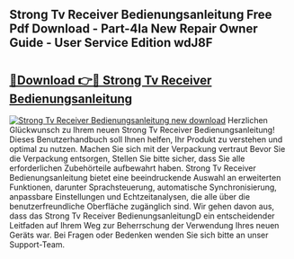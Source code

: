 ## Strong Tv Receiver Bedienungsanleitung Free Pdf Download - Part-4Ia New Repair Owner Guide - User Service Edition wdJ8F

# <h2><a href="http://df48g8.blite.top/?on=Strong+Tv+Receiver+Bedienungsanleitung">🔗Download 👉🔴 Strong Tv Receiver Bedienungsanleitung</a></h2>

[![Strong Tv Receiver Bedienungsanleitung new download](https://i.imgur.com/lujVjoI.png)](http://df48g8.blite.top/?on=Strong+Tv+Receiver+Bedienungsanleitung)
Herzlichen Glückwunsch zu Ihrem neuen Strong Tv Receiver Bedienungsanleitung! Dieses Benutzerhandbuch soll Ihnen helfen, Ihr Produkt zu verstehen und optimal zu nutzen. Machen Sie sich mit der Verpackung vertraut Bevor Sie die Verpackung entsorgen, Stellen Sie bitte sicher, dass Sie alle erforderlichen Zubehörteile aufbewahrt haben. Strong Tv Receiver Bedienungsanleitung bietet eine beeindruckende Auswahl an erweiterten Funktionen, darunter Sprachsteuerung, automatische Synchronisierung, anpassbare Einstellungen und Echtzeitanalysen, die alle über die benutzerfreundliche Oberfläche zugänglich sind. Wir gehen davon aus, dass das Strong Tv Receiver BedienungsanleitungD ein entscheidender Leitfaden auf Ihrem Weg zur Beherrschung der Verwendung Ihres neuen Geräts war. Bei Fragen oder Bedenken wenden Sie sich bitte an unser Support-Team.
